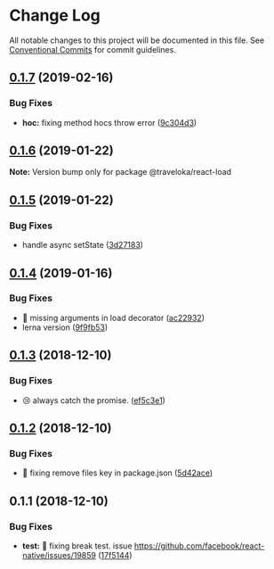 # Change Log

All notable changes to this project will be documented in this file.
See [Conventional Commits](https://conventionalcommits.org) for commit guidelines.

<a name="0.1.7"></a>
## [0.1.7](https://github.com/Jekiwijaya/react-load/compare/v0.1.6...v0.1.7) (2019-02-16)


### Bug Fixes

* **hoc:** fixing method hocs throw error ([9c304d3](https://github.com/Jekiwijaya/react-load/commit/9c304d3))





<a name="0.1.6"></a>
## [0.1.6](https://github.com/Jekiwijaya/react-load/compare/v0.1.5...v0.1.6) (2019-01-22)

**Note:** Version bump only for package @traveloka/react-load





<a name="0.1.5"></a>
## [0.1.5](https://github.com/Jekiwijaya/react-load/compare/v0.1.4...v0.1.5) (2019-01-22)


### Bug Fixes

* handle async setState ([3d27183](https://github.com/Jekiwijaya/react-load/commit/3d27183))





<a name="0.1.4"></a>
## [0.1.4](https://github.com/Jekiwijaya/react-load/compare/v0.1.3...v0.1.4) (2019-01-16)


### Bug Fixes

* 🔧 missing arguments in load decorator ([ac22932](https://github.com/Jekiwijaya/react-load/commit/ac22932))
* lerna version ([9f9fb53](https://github.com/Jekiwijaya/react-load/commit/9f9fb53))





<a name="0.1.3"></a>
## [0.1.3](https://github.com/Jekiwijaya/react-load/compare/v0.1.2...v0.1.3) (2018-12-10)


### Bug Fixes

* 😢 always catch the promise. ([ef5c3e1](https://github.com/Jekiwijaya/react-load/commit/ef5c3e1))





<a name="0.1.2"></a>
## [0.1.2](https://github.com/traveloka/react-load/compare/v0.1.1...v0.1.2) (2018-12-10)


### Bug Fixes

* 🔧 fixing remove files key in package.json ([5d42ace](https://github.com/traveloka/react-load/commit/5d42ace))





<a name="0.1.1"></a>
## 0.1.1 (2018-12-10)


### Bug Fixes

* **test:** 🔧 fixing break test. issue https://github.com/facebook/react-native/issues/19859 ([17f5144](https://github.com/traveloka/react-load/commit/17f5144))
